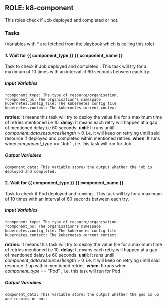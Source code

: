 ## ROLE: k8-component
This roles check if Job deployed and completed or not.

### Tasks
(Variables with * are fetched from the playbook which is calling this role)
#### 1. Wait for {{ component_type }} {{ component_name }}
Task to check if Job deployed and completed . This task will try for a maximum of 10 times with an interval of 60 seconds between each try.
##### Input Variables

    *component_type: The type of resource/organisation.
    *component_ns: The organisation's namespace
    kubernetes.config_file: The kubernetes config file
    kubernetes.context: The kubernetes current context

**retries**:  It means this task will try to deploy the value file for a maximum time of retries mentioned i.e 10. 
**delay**:  It means each retry will happen at a gap of mentioned delay i.e 60 seconds.
**until**:  It runs untill *component_data.resources|length* > 0, i.e. it will keep on retrying untill said resource if deployed and completed within mentioned retries.
**when**:  It runs when *component_type* == "Job" , i.e. this task will run for Job .

##### Output Variables

    component_data: This variable stores the output whether the job is deployed and completed.

#### 2. Wait for {{ component_type }} {{ component_name }}
Task to check if Pod deployed and running . This task will try for a maximum of 10 times with an interval of 60 seconds between each try.
##### Input Variables

    *component_type: The type of resource/organisation.
    *component_ns: The organisation's namespace
    kubernetes.config_file: The kubernetes config file
    kubernetes.context: The kubernetes current context

**retries**:  It means this task will try to deploy the value file for a maximum time of retries mentioned i.e 10. 
**delay**:  It means each retry will happen at a gap of mentioned delay i.e 60 seconds.
**until**:  It runs untill *component_data.resources|length* > 0, i.e. it will keep on retrying untill said resource if up within mentioned retries.
**when**:  It runs when *component_type* == "Pod" , i.e. this task will run for Pod .

##### Output Variables

    component_data: This variable stores the output whether the pod is up and running or not.